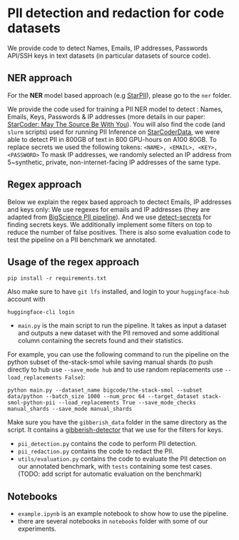 # PII detection and redaction for code datasets

We provide code to detect Names, Emails, IP addresses, Passwords API/SSH keys in text datasets (in particular datasets of source code).
## NER approach
For the **NER** model based approach (e.g [StarPII](https://huggingface.co/bigcode/starpii)), please go to the `ner` folder. 

We provide the code used for training a PII NER model to detect : Names, Emails, Keys, Passwords & IP addresses (more details in our paper: [StarCoder: May The Source Be With You](https://drive.google.com/file/d/1cN-b9GnWtHzQRoE7M7gAEyivY0kl4BYs/view)).  You will also find the code (and `slurm` scripts) used for running PII Inference on [StarCoderData](https://huggingface.co/datasets/bigcode/starcoderdata), we were able to detect PII in 800GB of text in 800 GPU-hours on A100 80GB. To replace secrets we used the following tokens:
`<NAME>, <EMAIL>, <KEY>, <PASSWORD>`
To mask IP addresses, we randomly selected an IP address from 5~synthetic, private, non-internet-facing IP addresses of the same type.

## Regex approach
Below we explain the regex based approach to dectect Emails, IP addresses and keys only:
We use regexes for emails and IP addresses (they are adapted from [BigScience PII pipeline](https://github.com/bigscience-workshop/data-preparation/tree/main/preprocessing/training/02_pii)). And we use [detect-secrets](https://github.com/Yelp/detect-secrets) for finding secrets keys. We additionally implement some filters on top to reduce the number of false positives. There is also some evaluation code to test the pipeline on a PII benchmark we annotated.

## Usage of the regex approach
```
pip install -r requirements.txt
```
Also make sure to have `git lfs` installed, and login to your `huggingface-hub` account with
````
huggingface-cli login
````
* `main.py` is the main script to run the pipeline. It takes as input a dataset and outputs a new dataset with the PII removed and some additional column containing the secrets found and their statistics.

For example, you can use the following command to run the pipeline on the python subset of the-stack-smol while saving manual shards (to push directly to hub use `--save_mode hub` and to use random replacements use `--load_replacements False`):
```
python main.py --dataset_name bigcode/the-stack-smol --subset data/python --batch_size 1000 --num_proc 64 --target_dataset stack-smol-python-pii --load_replacements True --save_mode_checks manual_shards --save_mode manual_shards
```

Make sure you have the `gibberish_data` folder in the same directory as the script. It contains a [gibberish-detector](https://github.com/domanchi/gibberish-detector) that we use for the filters for keys.

* `pii_detection.py` contains the code to perform PII detection.
* `pii_redaction.py` contains the code to redact the PII.
*  `utils/evaluation.py` contains the code to evaluate the PII detection on our annotated benchmark, with `tests` containing some test cases. (TODO: add script for automatic evaluation on the benchmark)

## Notebooks
* `example.ipynb` is an example notebook to show how to use the pipeline.
* there are several notebooks in `notebooks` folder with some of our experiments.

